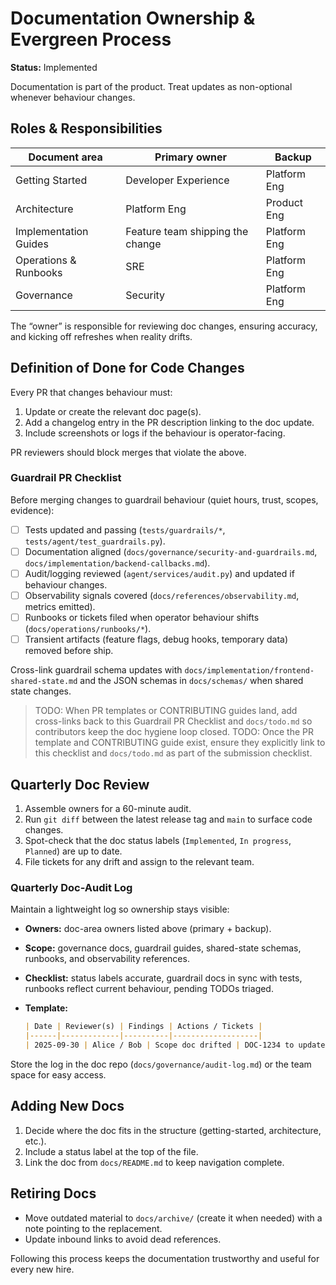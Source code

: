# Documentation Ownership & Evergreen Process

**Status:** Implemented

Documentation is part of the product. Treat updates as non-optional whenever behaviour
changes.

## Roles & Responsibilities

| Document area | Primary owner | Backup |
|---------------|---------------|--------|
| Getting Started | Developer Experience | Platform Eng |
| Architecture | Platform Eng | Product Eng |
| Implementation Guides | Feature team shipping the change | Platform Eng |
| Operations & Runbooks | SRE | Platform Eng |
| Governance | Security | Platform Eng |

The “owner” is responsible for reviewing doc changes, ensuring accuracy, and kicking off
refreshes when reality drifts.

## Definition of Done for Code Changes

Every PR that changes behaviour must:

1. Update or create the relevant doc page(s).
2. Add a changelog entry in the PR description linking to the doc update.
3. Include screenshots or logs if the behaviour is operator-facing.

PR reviewers should block merges that violate the above.

### Guardrail PR Checklist

Before merging changes to guardrail behaviour (quiet hours, trust, scopes, evidence):

- [ ] Tests updated and passing (`tests/guardrails/*`, `tests/agent/test_guardrails.py`).
- [ ] Documentation aligned (`docs/governance/security-and-guardrails.md`,
      `docs/implementation/backend-callbacks.md`).
- [ ] Audit/logging reviewed (`agent/services/audit.py`) and updated if behaviour changes.
- [ ] Observability signals covered (`docs/references/observability.md`, metrics emitted).
- [ ] Runbooks or tickets filed when operator behaviour shifts
      (`docs/operations/runbooks/*`).
- [ ] Transient artifacts (feature flags, debug hooks, temporary data) removed before ship.

Cross-link guardrail schema updates with `docs/implementation/frontend-shared-state.md`
and the JSON schemas in `docs/schemas/` when shared state changes.

> TODO: When PR templates or CONTRIBUTING guides land, add cross-links back to this
> Guardrail PR Checklist and `docs/todo.md` so contributors keep the doc hygiene loop
> closed.
> TODO: Once the PR template and CONTRIBUTING guide exist, ensure they explicitly link
> to this checklist and `docs/todo.md` as part of the submission checklist.

## Quarterly Doc Review

1. Assemble owners for a 60-minute audit.
2. Run `git diff` between the latest release tag and `main` to surface code changes.
3. Spot-check that the doc status labels (`Implemented`, `In progress`, `Planned`) are up
   to date.
4. File tickets for any drift and assign to the relevant team.

### Quarterly Doc-Audit Log

Maintain a lightweight log so ownership stays visible:

- **Owners:** doc-area owners listed above (primary + backup).
- **Scope:** governance docs, guardrail guides, shared-state schemas, runbooks, and
  observability references.
- **Checklist:** status labels accurate, guardrail docs in sync with tests, runbooks
  reflect current behaviour, pending TODOs triaged.
- **Template:**

  ```markdown
  | Date | Reviewer(s) | Findings | Actions / Tickets |
  |------|-------------|----------|-------------------|
  | 2025-09-30 | Alice / Bob | Scope doc drifted | DOC-1234 to update |
  ```

Store the log in the doc repo (`docs/governance/audit-log.md`) or the team space for easy
access.

## Adding New Docs

1. Decide where the doc fits in the structure (getting-started, architecture, etc.).
2. Include a status label at the top of the file.
3. Link the doc from `docs/README.md` to keep navigation complete.

## Retiring Docs

- Move outdated material to `docs/archive/` (create it when needed) with a note pointing
  to the replacement.
- Update inbound links to avoid dead references.

Following this process keeps the documentation trustworthy and useful for every new hire.
